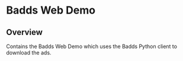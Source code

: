 # Badds Web Demo

## Overview
Contains the Badds Web Demo which uses the Badds Python client to download the ads.
